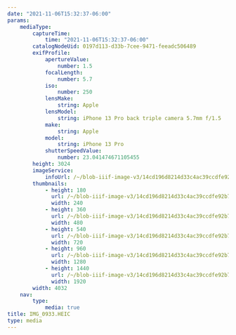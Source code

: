 ```yaml
---
date: "2021-11-06T15:32:37-06:00"
params:
    mediaType:
        captureTime:
            time: "2021-11-06T15:32:37-06:00"
        catalogNodeUid: 0197d113-d33b-7cee-9471-feeadc506489
        exifProfile:
            apertureValue:
                number: 1.5
            focalLength:
                number: 5.7
            iso:
                number: 250
            lensMake:
                string: Apple
            lensModel:
                string: iPhone 13 Pro back triple camera 5.7mm f/1.5
            make:
                string: Apple
            model:
                string: iPhone 13 Pro
            shutterSpeedValue:
                number: 23.041474671105455
        height: 3024
        imageService:
            infoUrl: /~/blob-iiif-image-v3/14cd196d8214d33c4ac39ccdfe92b74ee193c21d342bfe103beb7108a06cfe57/info.json
        thumbnails:
            - height: 180
              url: /~/blob-iiif-image-v3/14cd196d8214d33c4ac39ccdfe92b74ee193c21d342bfe103beb7108a06cfe57/full/240%2C180/0/default.jpg
              width: 240
            - height: 360
              url: /~/blob-iiif-image-v3/14cd196d8214d33c4ac39ccdfe92b74ee193c21d342bfe103beb7108a06cfe57/full/480%2C360/0/default.jpg
              width: 480
            - height: 540
              url: /~/blob-iiif-image-v3/14cd196d8214d33c4ac39ccdfe92b74ee193c21d342bfe103beb7108a06cfe57/full/720%2C540/0/default.jpg
              width: 720
            - height: 960
              url: /~/blob-iiif-image-v3/14cd196d8214d33c4ac39ccdfe92b74ee193c21d342bfe103beb7108a06cfe57/full/1280%2C960/0/default.jpg
              width: 1280
            - height: 1440
              url: /~/blob-iiif-image-v3/14cd196d8214d33c4ac39ccdfe92b74ee193c21d342bfe103beb7108a06cfe57/full/1920%2C1440/0/default.jpg
              width: 1920
        width: 4032
    nav:
        type:
            media: true
title: IMG_0933.HEIC
type: media
---
```

